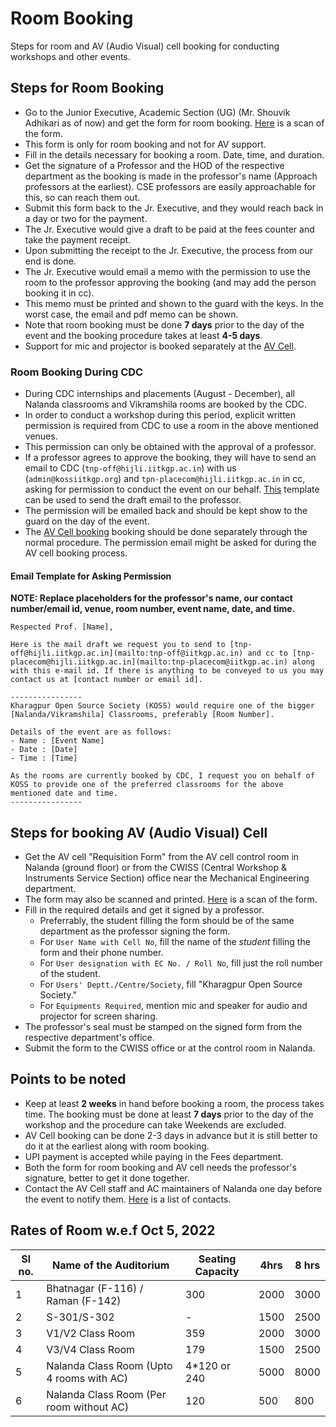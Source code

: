 # Room Booking
Steps for room and AV (Audio Visual) cell booking for conducting workshops and other events.

## Steps for Room Booking
- Go to the Junior Executive, Academic Section (UG) (Mr. Shouvik Adhikari as of now) and get the form for room booking. [Here](../assets/room-booking-form.pdf) is a scan of the form.
- This form is only for room booking and not for AV support.
- Fill in the details necessary for booking a room. Date, time, and duration.
- Get the signature of a Professor and the HOD of the respective department as the booking is made in the professor's name (Approach professors at the earliest). CSE professors are easily approachable for this, so can reach them out.
- Submit this form back to the Jr. Executive, and they would reach back in a day or two for the payment.
- The Jr. Executive would give a draft to be paid at the fees counter and take the payment receipt.
- Upon submitting the receipt to the Jr. Executive, the process from our end is done.
- The Jr. Executive would email a memo with the permission to use the room to the professor approving the booking (and may add the person booking it in cc).
- This memo must be printed and shown to the guard with the keys. In the worst case, the email and pdf memo can be shown.
- Note that room booking must be done **7 days** prior to the day of the event and the booking procedure takes at least **4-5 days**.
- Support for mic and projector is booked separately at the [AV Cell](#steps-for-booking-av-audio-visual-cell).

### Room Booking During CDC
- During CDC internships and placements (August - December), all Nalanda classrooms and Vikramshila rooms are booked by the CDC.
- In order to conduct a workshop during this period, explicit written permission is required from CDC to use a room in the above mentioned venues.
- This permission can only be obtained with the approval of a professor.
- If a professor agrees to approve the booking, they will have to send an email to CDC (`tnp-off@hijli.iitkgp.ac.in`) with us (`admin@kossiitkgp.org`) and `tpn-placecom@hijli.iitkgp.ac.in` in cc, asking for permission to conduct the event on our behalf. [This](#email-template-for-asking-permission) template can be used to send the draft email to the professor.
- The permission will be emailed back and should be kept show to the guard on the day of the event.
- The [AV Cell booking](#steps-for-booking-av-audio-visual-cell) booking should be done separately through the normal procedure. The permission email might be asked for during the AV cell booking process.

#### Email Template for Asking Permission
**NOTE: Replace placeholders for the professor's name, our contact number/email id, venue, room number, event name, date, and time.**
```
Respected Prof. [Name],

Here is the mail draft we request you to send to [tnp-off@hijli.iitkgp.ac.in](mailto:tnp-off@iitkgp.ac.in) and cc to [tnp-placecom@hijli.iitkgp.ac.in](mailto:tnp-placecom@iitkgp.ac.in) along with this e-mail id. If there is anything to be conveyed to us you may contact us at [contact number or email id].

----------------
Kharagpur Open Source Society (KOSS) would require one of the bigger [Nalanda/Vikramshila] Classrooms, preferably [Room Number].

Details of the event are as follows:
- Name : [Event Name]
- Date : [Date]
- Time : [Time]

As the rooms are currently booked by CDC, I request you on behalf of KOSS to provide one of the preferred classrooms for the above mentioned date and time.
----------------
```

## Steps for booking AV (Audio Visual) Cell
- Get the AV cell "Requisition Form" from the AV cell control room in Nalanda (ground floor) or from the CWISS (Central Workshop & Instruments Service Section) office near the Mechanical Engineering department.
- The form may also be scanned and printed. [Here](../assets/av-cell-requisition-form.pdf) is a scan of the form.
- Fill in the required details and get it signed by a professor.
	- Preferrably, the student filling the form should be of the same department as the professor signing the form.
	- For `User Name with Cell No`, fill the name of the *student* filling the form and their phone number.
	- For `User designation with EC No. / Roll No`, fill just the roll number of the student.
	- For `Users' Deptt./Centre/Society`, fill "Kharagpur Open Source Society."
	- For `Equipments Required`, mention mic and speaker for audio and projector for screen sharing.
- The professor's seal must be stamped on the signed form from the respective department's office.
- Submit the form to the CWISS office or at the control room in Nalanda.

## Points to be noted
- Keep at least **2 weeks** in hand before booking a room, the process takes time. The booking must be done at least **7 days** prior to the day of the workshop and the procedure can take Weekends are excluded.
- AV Cell booking can be done 2-3 days in advance but it is still better to do it at the earliest along with room booking.
- UPI payment is accepted while paying in the Fees department.
- Both the form for room booking and AV cell needs the professor's signature, better to get it done together.
- Contact the AV Cell staff and AC maintainers of Nalanda one day before the event to notify them. [Here](../assets/av-cell-contacts.jpg) is a list of contacts.

## Rates of Room w.e.f Oct 5, 2022
| Sl no. | Name of the Auditorium                   | Seating Capacity | 4hrs | 8 hrs |
| ------ | ---------------------------------------- | ---------------- | ---- | ----- |
| 1      | Bhatnagar (F-116) / Raman (F-142)        | 300              | 2000 | 3000  |
| 2      | S-301/S-302                              | -                | 1500 | 2500  |
| 3      | V1/V2 Class Room                         | 359              | 2000 | 3000  |
| 4      | V3/V4 Class Room                         | 179              | 1500 | 2500  |
| 5      | Nalanda Class Room (Upto 4 rooms with AC)| 4\*120 or 240    | 5000 | 8000  |
| 6      | Nalanda Class Room (Per room without AC) | 120              | 500  | 800   |

